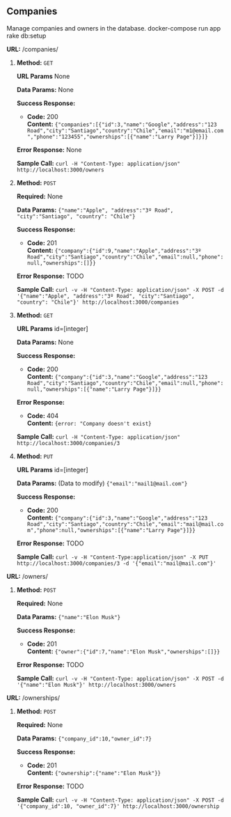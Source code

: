 **Companies**
----
  Manage companies and owners in the database.
  docker-compose run app rake db:setup

**URL:** /companies/

1. **Method:** `GET`

    **URL Params** None

    **Data Params:** None

    **Success Response:**

    * **Code:** 200 <br />
        **Content:** 
        `{"companies":[{"id":3,"name":"Google","address":"123 Road","city":"Santiago","country":"Chile","email":"m1@email.com","phone":"123455","ownerships":[{"name":"Larry Page"}]}]}`
 
    **Error Response:** None

    **Sample Call:** ```curl -H "Content-Type: application/json" http://localhost:3000/owners```

2. **Method:** `POST`

    **Required:** None

    **Data Params:** ```{"name":"Apple", "address":"3º Road", "city":"Santiago", "country": "Chile"}```

    **Success Response:**

    * **Code:** 201 <br />
        **Content:** 
        ```{"company":{"id":9,"name":"Apple","address":"3º Road","city":"Santiago","country":"Chile","email":null,"phone":null,"ownerships":[]}}```
 
    **Error Response:** TODO

    **Sample Call:** ```curl -v -H "Content-Type: application/json" -X POST -d '{"name":"Apple", "address":"3º Road", "city":"Santiago", "country": "Chile"}' http://localhost:3000/companies```
    

3. **Method:** `GET`

    **URL Params** id=[integer]

    **Data Params:** None

    **Success Response:**

    * **Code:** 200 <br />
        **Content:** 
        ```{"company":{"id":3,"name":"Google","address":"123 Road","city":"Santiago","country":"Chile","email":null,"phone":null,"ownerships":[{"name":"Larry Page"}]}}```
 
    **Error Response:**
    * **Code:** 404 <br />
        **Content:** ```{error: "Company doesn't exist}```

    **Sample Call:** ```curl -H "Content-Type: application/json" http://localhost:3000/companies/3```
    
4. **Method:** `PUT`

    **URL Params** id=[integer]

    **Data Params:** (Data to modify) ```{"email":"mail1@mail.com"}```

    **Success Response:**

    * **Code:** 200 <br />
        **Content:** 
        ```{"company":{"id":3,"name":"Google","address":"123 Road","city":"Santiago","country":"Chile","email":"mail@mail.com","phone":null,"ownerships":[{"name":"Larry Page"}]}}```
 
    **Error Response:** TODO

    **Sample Call:** ```curl -v -H "Content-Type:application/json" -X PUT http://localhost:3000/companies/3 -d '{"email":"mail@mail.com"}'```

**URL:** /owners/

1. **Method:** `POST`

    **Required:** None

    **Data Params:** ```{"name":"Elon Musk"}```

    **Success Response:**

    * **Code:** 201 <br />
        **Content:** 
        ```{"owner":{"id":7,"name":"Elon Musk","ownerships":[]}}```
 
    **Error Response:** TODO

    **Sample Call:** ```curl -v -H "Content-Type: application/json" -X POST -d '{"name":"Elon Musk"}' http://localhost:3000/owners```
    
**URL:** /ownerships/

1. **Method:** `POST`

    **Required:** None

    **Data Params:** ```{"company_id":10,"owner_id":7}```

    **Success Response:**

    * **Code:** 201 <br />
        **Content:** 
        ```{"ownership":{"name":"Elon Musk"}}```
 
    **Error Response:** TODO

    **Sample Call:** ```curl -v -H "Content-Type: application/json" -X POST -d '{"company_id":10, "owner_id":7}' http://localhost:3000/ownership```